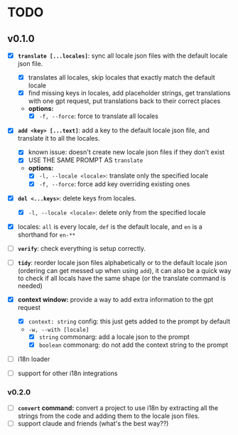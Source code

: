 # TODO

## v0.1.0

- [x] **`translate [...locales]`**: sync all locale json files with the default locale json file.
  - [x] translates all locales, skip locales that exactly match the default locale
  - [x] find missing keys in locales, add placeholder strings, get translations with one gpt request, put translations back to their correct places
  - **options:**
    - [x] `-f, --force`: force to translate all locales

- [x] **`add <key> [...text]`**: add a key to the default locale json file, and translate it to all the locales.
  - [x] known issue: doesn't create new locale json files if they don't exist
  - [x] USE THE SAME PROMPT AS `translate`
  - **options:**
    - [x] `-l, --locale <locale>`: translate only the specified locale
    - [x] `-f, --force`: force add key overriding existing ones

- [x] **`del <...keys>`**: delete keys from locales.
  - [x] `-l, --locale <locale>`: delete only from the specified locale

- [x] locales: `all` is every locale, `def` is the default locale, and `en` is a shorthand for `en-**`

- [ ] **`verify`**: check everything is setup correctly.

- [ ] **`tidy`**: reorder locale json files alphabetically or to the default locale json (ordering can get messed up when using `add`), it can also be a quick way to check if all locals have the same shape (or the translate command is needed)

- [x] **context window:** provide a way to add extra information to the gpt request
  - [x] `context: string` config: this just gets added to the prompt by default
  - `-w, --with [locale]`
    - [x] `string` commonarg: add a locale json to the prompt
    - [x] `boolean` commonarg: do not add the context string to the prompt

- [ ] i18n loader
- [ ] support for other i18n integrations

### v0.2.0

- [ ] **`convert` command:** convert a project to use i18n by extracting all the strings from the code and adding them to the locale json files.
- [ ] support claude and friends (what's the best way??)

